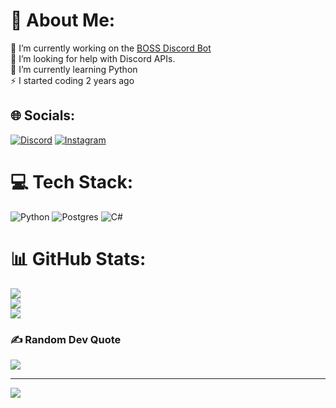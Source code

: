 # 💫 About Me:
🔭 I’m currently working on the [BOSS Discord Bot](https://github.com/skyewong/boss)<br>🤝 I’m looking for help with Discord APIs.<br>🌱 I’m currently learning Python<br>⚡ I started coding 2 years ago


## 🌐 Socials:
[![Discord](https://img.shields.io/badge/Discord-%237289DA.svg?logo=discord&logoColor=white)](https://discord.gg/EshzsTUtHe) [![Instagram](https://img.shields.io/badge/Instagram-%23E4405F.svg?logo=Instagram&logoColor=white)](https://instagram.com/skyewong0511) 

# 💻 Tech Stack:
![Python](https://img.shields.io/badge/python-3670A0?style=for-the-badge&logo=python&logoColor=ffdd54) ![Postgres](https://img.shields.io/badge/postgres-%23316192.svg?style=for-the-badge&logo=postgresql&logoColor=white) ![C#](https://img.shields.io/badge/c%23-%23239120.svg?style=for-the-badge&logo=c-sharp&logoColor=white)
# 📊 GitHub Stats:
![](https://github-readme-stats.vercel.app/api?username=skyewong&theme=dark&hide_border=false&include_all_commits=false&count_private=false)<br/>
![](https://github-readme-streak-stats.herokuapp.com/?user=skyewong&theme=dark&hide_border=false)<br/>
![](https://github-readme-stats.vercel.app/api/top-langs/?username=skyewong&theme=dark&hide_border=false&include_all_commits=false&count_private=false&layout=compact)

### ✍️ Random Dev Quote
![](https://quotes-github-readme.vercel.app/api?type=horizontal&theme=gruvbox)

---
[![](https://visitcount.itsvg.in/api?id=skyewong&icon=0&color=0)](https://visitcount.itsvg.in)

<!-- Proudly created with GPRM ( https://gprm.itsvg.in ) -->
